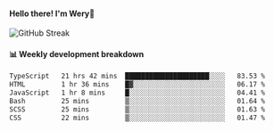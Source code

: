 #### Hello there! I'm Wery👋


![GitHub Streak](https://github-readme-streak-stats.herokuapp.com/?user=weryzebra-yue&theme=swift&hide_border=false&include_all_commits=true)



#### 📊 Weekly development breakdown
<!--START_SECTION:waka-->

```txt
TypeScript   21 hrs 42 mins  █████████████████████░░░░   83.53 %
HTML         1 hr 36 mins    █▓░░░░░░░░░░░░░░░░░░░░░░░   06.17 %
JavaScript   1 hr 8 mins     █░░░░░░░░░░░░░░░░░░░░░░░░   04.41 %
Bash         25 mins         ▒░░░░░░░░░░░░░░░░░░░░░░░░   01.64 %
SCSS         25 mins         ▒░░░░░░░░░░░░░░░░░░░░░░░░   01.63 %
CSS          22 mins         ▒░░░░░░░░░░░░░░░░░░░░░░░░   01.47 %
```

<!--END_SECTION:waka-->
